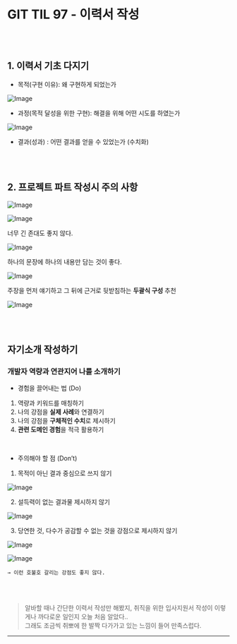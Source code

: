 # GIT TIL 97 - 이력서 작성

<br><br>

## 1. 이력서 기초 다지기

- 목적(구현 이유): 왜 구현하게 되었는가

![Image](https://github.com/user-attachments/assets/195e1063-9296-44e2-af66-3f9aa9ad342b)

- 과정(목적 달성을 위한 구현): 해결을 위해 어떤 시도를 하였는가

![Image](https://github.com/user-attachments/assets/47e2d31f-6593-4bfa-bc7e-808c3fa154a7)

- 결과(성과) : 어떤 결과를 얻을 수 있었는가 (수치화)

<br><br>

## 2. 프로젝트 파트 작성시 주의 사항


![Image](https://github.com/user-attachments/assets/e5b759e5-a3ee-4166-9a10-6c12d599cb7c)

![Image](https://github.com/user-attachments/assets/11c7f419-2a6d-4535-9da1-1e538e361a01)

너무 긴  존대도 좋지 않다.

![Image](https://github.com/user-attachments/assets/575c54bb-8d90-4925-9bbc-e899927a0789)

하나의 문장에 하나의 내용만 담는 것이 좋다.

![Image](https://github.com/user-attachments/assets/ff4b0dae-8aac-4eda-a107-599f26fd165b)

주장을 먼저 얘기하고 그 뒤에 근거로 뒷받침하는 **두괄식 구성** 추천

![Image](https://github.com/user-attachments/assets/9eea30f8-f63e-4919-bfd5-1828fdad06bd)

<br><br>

## 자기소개 작성하기

### 개발자 역량과 연관지어 나를 소개하기

- 경험을 끌어내는 법 (Do)
1. 역량과 키워드를 매칭하기
2. 나의 강점을 **실제 사례**와 연결하기
3. 나의 강점을 **구체적인 수치**로 제시하기
4. **관련 도메인 경험**을 적극 활용하기
   
<br>

- 주의해야 할 점 (Don’t)

1. 목적이 아닌 결과 중심으로 쓰지 않기

![Image](https://github.com/user-attachments/assets/2b868902-1977-4f38-ab0e-1c46d7e00ef8)
    
2. 설득력이 없는 결과물 제시하지 않기

![Image](https://github.com/user-attachments/assets/678b645d-fc24-46b8-adb1-994184f54d4c)
    
3. 당연한 것, 다수가 공감할 수 없는 것을 강점으로 제시하지 않기

![Image](https://github.com/user-attachments/assets/0ec7c0df-0821-420c-b530-9ce01772c634)

![Image](https://github.com/user-attachments/assets/d5de54ed-baf6-4dc3-9ed2-8103d1bd7682)

    → 이런 호불호 갈리는 강점도 좋지 않다.

<br><br>



> 알바할 때나 간단한 이력서 작성만 해봤지, 취직을 위한 입사지원서 작성이 이렇게나 까다로운 일인지 오늘 처음 알았다.. <br>
> 그래도 조금씩 취뽀에 한 발짝 다가가고 있는 느낌이 들어 만족스럽다.


---

<br><br>